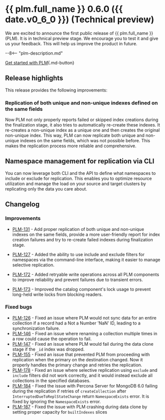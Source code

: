 # {{ plm.full_name }} 0.6.0 ({{ date.v0_6_0 }}) (Technical preview)

We are excited to announce the first public release of {{ plm.full_name }} (PLM). It is in technical preview stage. We encourage you to test it and give us your feedback. This will help us improve the product in future.

--8<-- "plm-description.md"

[Get started with PLM](../installation.md){.md-button}

## Release highlights

This release provides the following improvements: 

### Replication of both unique and non-unique indexes defined on the same fields

Now PLM not only properly reports failed or skipped index creations during the finalization stage, it also tries to automatically re-create these indexes. It re-creates a non-unique index as a unique one and then creates the original non-unique index. This way, PLM can now replicate both unique and non-unique indexes on the same fields, which was not possible before. This makes the replication process more reliable and comprehensive.

## Namespace management for replication via CLI

You can now leverage both CLI and the API to define what namespaces to include or exclude for replication. This enables you to optimize resource utilization and manage the load on your source and target clusters by replicating only the data you care about. 

## Changelog

### Improvements

* [PLM-131](https://perconadev.atlassian.net/browse/PLM-131) - Add proper replication of both unique and non-unique indexes on the same fields, provide a more user-friendly report for index creation failures and try to re-create failed indexes during finalization stage.

* [PLM-127](https://perconadev.atlassian.net/browse/PLM-127) - Added the ability to use include and exclude filters for namespaces via the command-line interface, making it easier to manage selective replication.

* [PLM-172](https://perconadev.atlassian.net/browse/PLM-172) - Added retryable write operations across all PLM components to improve reliability and prevent failures due to transient errors.

* [PLM-173](https://perconadev.atlassian.net/browse/PLM-173) - Improved the catalog component's lock usage to prevent long-held write locks from blocking readers.

### Fixed bugs

* [PLM-126](https://perconadev.atlassian.net/browse/PLM-126) - Fixed an issue where PLM would not sync data for an entire collection if a record had a Not a Number 'NaN' ID, leading to a synchronization failure.
* [PLM-146](https://perconadev.atlassian.net/browse/PLM-146) - Fixed an issue where renaming a collection multiple times in a row could cause the operation to fail.
* [PLM-147](https://perconadev.atlassian.net/browse/PLM-147) - Fixed an issue where PLM would fail during the data clone stage if the `_id` index was dropped.
* [PLM-155](https://perconadev.atlassian.net/browse/PLM-155) - Fixed an issue that prevented PLM from proceeding with replication when the primary on the destination changed. Now it properly handles the primary change and retries the replication.
* [PLM-178](https://perconadev.atlassian.net/browse/PLM-178) - Fixed an issue where selective replication using `exclude` and `include` filters did not work correctly, and it would instead exclude all collections in the specified databases.
* [PLM-184](https://perconadev.atlassian.net/browse/PLM-184) - Fixed the issue with Percona Server for MongoDB 6.0 failing during the replication if retries of `createCollection` after `InterruptedDueToReplStateChange` return `NamespaceExists` error. It is fixed by ignoring the `NamespaceExists` error.
* [PLM-187](https://perconadev.atlassian.net/browse/PLM-187) - Fixed the issue with PLM crashing during data clone by setting proper capacity for `builtIndexes` slices	
